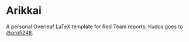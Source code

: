 # Arikkai
A personal Overleaf LaTeX template for Red Team reports, Kudos goes to [@profi248](https://github.com/profi248/pentest-report).